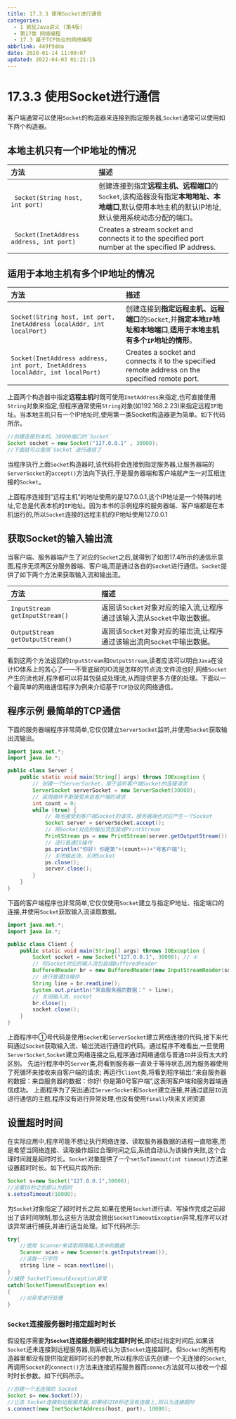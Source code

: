 ```yaml
---
title: 17.3.3 使用Socket进行通信
categories: 
  - 1 疯狂Java讲义 (第4版)
  - 第17章 网络编程
  - 17.3 基于TCP协议的网络编程
abbrlink: 449f9dda
date: 2020-01-14 11:09:07
updated: 2022-04-03 01:21:15
---
```

# 17.3.3 使用Socket进行通信
客户端通常可以使用`Socket`的构造器来连接到指定服务器,`Socket`通常可以使用如下两个构造器。
## 本地主机只有一个IP地址的情况

|方法|描述|
|:--|:--|
|` Socket(String host, int port)`|创建连接到指定**远程主机、远程端口**的`Socket`,该构造器没有指定**本地地址、本地端口**,默认使用本地主机的默认IP地址,默认使用系统动态分配的端口。|
|` Socket(InetAddress address, int port)`|Creates a stream socket and connects it to the specified port number at the specified IP address.|

## 适用于本地主机有多个IP地址的情况

|方法|描述|
|:--|:--|
|`Socket(String host, int port, InetAddress localAddr, int localPort)`|创建连接到**指定远程主机、远程端口**的`Socket`,并**指定本地`IP`地址和本地端口**,**适用于本地主机有多个`IP`地址的情形**。|
|`Socket(InetAddress address, int port, InetAddress localAddr, int localPort)`|Creates a socket and connects it to the specified remote address on the specified remote port.|


上面两个构造器中指定**远程主机**时既可使用`InetAddress`来指定,也可直接使用`String`对象来指定,但程序通常使用`String`对象(如192.168.2.23)来指定远程`IP`地址。当本地主机只有一个IP地址时,使用第一类Socket构造器更为简单。如下代码所示。
```java
//创建连接到本机、30000端口的`Socket`
Socket socket = new Socket("127.0.0.1" , 30000);
//下面就可以使用`Socket`进行通信了
```
当程序执行上面`Socket`构造器时,该代码将会连接到指定服务器,让服务器端的`ServerSocket`的`accept()`方法向下执行,于是服务器端和客户端就产生一对互相连接的`Socket`。

上面程序连接到“远程主机”的地址使用的是127.0.0.1,这个IP地址是一个特殊的地址,它总是代表本机的`IP`地址。因为本书的示例程序的服务器端、客户端都是在本机运行的,所以`Socket`连接的远程主机的IP地址使用127.0.0.1

## 获取Socket的输入输出流
当客户端、服务器端产生了对应的`Socket`之后,就得到了如图17.4所示的通信示意图,程序无须再区分服务器端、客户端,而是通过各自的`Socket`进行通信。`Socket`提供了如下两个方法来获取输入流和输出流。

|方法|描述|
|:--|:--|
|`InputStream getInputStream()`|返回该`Socket`对象对应的输入流,让程序通过该输入流从`Socket`中取出数据。|
|`OutputStream getOutputStream()`|返回该`Socket`对象对应的输岀流,让程序通过该输出流向`Socket`中输出数据。|

看到这两个方法返回的`InputStream`和`OutputStream`,读者应该可以明白`Java`在设计IO体系上的苦心了——不管底层的IO流是怎样的节点流:文件流也好,网络`Socket`产生的流也好,程序都可以将其包装成处理流,从而提供更多方便的处理。下面以一个最简单的网络通信程序为例来介绍基于`TCP`协议的网络通信。
## 程序示例 最简单的TCP通信
下面的服务器端程序非常简单,它仅仅建立`ServerSocket`监听,并使用`Socket`获取输出流输出。
```java
import java.net.*;
import java.io.*;

public class Server {
    public static void main(String[] args) throws IOException {
        // 创建一个ServerSocket，用于监听客户端Socket的连接请求
        ServerSocket serverSocket = new ServerSocket(30000);
        // 采用循环不断接受来自客户端的请求
        int count = 0;
        while (true) {
            // 每当接受到客户端Socket的请求，服务器端也对应产生一个Socket
            Socket server = serverSocket.accept();
            // 将Socket对应的输出流包装成PrintStream
            PrintStream ps = new PrintStream(server.getOutputStream());
            // 进行普通IO操作
            ps.println("你好! 你是第"+(count++)+"号客户端");
            // 关闭输出流，关闭Socket
            ps.close();
            server.close();
        }
    }
}
```
下面的客户端程序也非常简单,它仅仅使用`Socket`建立与指定IP地址、指定端口的连接,并使用`Socket`获取输入流读取数据。
```java
import java.net.*;
import java.io.*;

public class Client {
    public static void main(String[] args) throws IOException {
        Socket socket = new Socket("127.0.0.1", 30000); // ①
        // 将Socket对应的输入流包装成BufferedReader
        BufferedReader br = new BufferedReader(new InputStreamReader(socket.getInputStream()));
        // 进行普通IO操作
        String line = br.readLine();
        System.out.println("来自服务器的数据：" + line);
        // 关闭输入流、socket
        br.close();
        socket.close();
    }
}
```
上面程序中①号代码是使用`Socket`和`ServerSocket`建立网络连接的代码,接下来代码通过`Socket`获取输入流、输岀流进行通信的代码。通过程序不难看出,一旦使用`ServerSocket`,`Socket`建立网络连接之后,程序通过网络通信与普通`IO`并没有太大的区别。
先运行程序中的`Server`类,将看到服务器一直处于等待状态,因为服务器使用了死循环来接收来自客户端的请求;
再运行`Client`类,将看到程序输岀:“来自服务器的数据：来自服务器的数据：你好! 你是第0号客户端”,这表明客户端和服务器端通信成功。
上面程序为了突出通过`ServerSocket`和`Socket`建立连接,并通过底层`IO`流进行通信的主题,程序没有进行异常处理,也没有使用`finally`块来关闭资源
## 设置超时时间
在实际应用中,程序可能不想让执行网络连接、读取服务器数据的进程一直阻塞,而是希望当网络连接、读取操作超过合理时间之后,系统自动认为该操作失败,这个合理时间就是超时时长。`Socket`对象提供了一个`setSoTimeout(int timeout)`方法来设置超时时长。如下代码片段所示:
```java
Socket s=new Socket("127.0.0.1",30000);
//设置10秒之后即认为超时
s.setsoTimeout(10000);
```
为`Socket`对象指定了超时时长之后,如果在使用`Socket`进行读、写操作完成之前超出了该时间限制,那么这些方法就会抛出`SocketTimeoutException`异常,程序可以对该异常进行捕获,并进行适当处理。如下代码所示:
```java
try{
    //使用 Scanner来读取网络输入流中的数据
    Scanner scan = new Scanner(s.getInputstream());
    //读取一行字符
    string line = scan.nextline();
}
//捕获 SocketTimeoutException异常
catch(SocketTimeoutException ex)
{
    //对异常进行处理
}
```
### `Socket`连接服务器时指定超时时长
假设程序需要**为`Socket`连接服务器时指定超时时长**,即经过指定时间后,如果该`Socket`还未连接到远程服务器,则系统认为该`Socket`连接超时。但`Socket`的所有构造器里都没有提供指定超时时长的参数,所以程序应该先创建一个无连接的`Socket`,再调用`Socket`的`connect()`方法来连接远程服务器而`connec`方法就可以接收一个超时时长参数。如下代码所示。
```java
//创建一个无连接的 Socket
Socket s= new.Socket());
//让该 Socket连接到远程服务器,如果经过10秒还没有连接上,则认为连接超时
s.connect(new InetSocketAddress(host, port), 10000);
```
